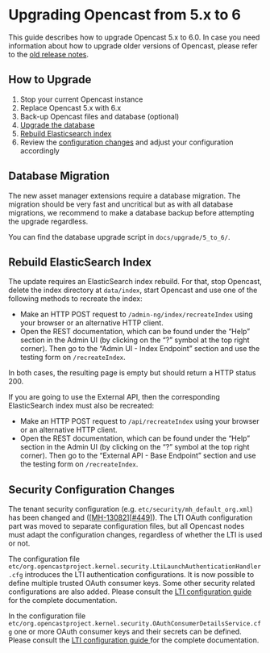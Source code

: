 Upgrading Opencast from 5.x to 6
================================

This guide describes how to upgrade Opencast 5.x to 6.0. In case you need information about how to upgrade older
versions of Opencast, please refer to the [old release notes](https://docs.opencast.org).

How to Upgrade
--------------

1. Stop your current Opencast instance
2. Replace Opencast 5.x with 6.x
3. Back-up Opencast files and database (optional)
4. [Upgrade the database](#database-migration)
5. [Rebuild Elasticsearch index](#rebuild-elasticsearch-index)
6. Review the [configuration changes](#configuration-changes) and adjust your configuration accordingly


Database Migration
------------------

The new asset manager extensions require a database migration. The migration should be very fast and uncritical but as
with all database migrations, we recommend to make a database backup before attempting the upgrade regardless.

You can find the database upgrade script in `docs/upgrade/5_to_6/`.


Rebuild ElasticSearch Index
---------------------------

The update requires an ElasticSearch index rebuild. For that, stop Opencast, delete the index directory at `data/index`,
start Opencast and use one of the following methods to recreate the index:

- Make an HTTP POST request to `/admin-ng/index/recreateIndex` using your browser or an alternative HTTP client.
- Open the REST documentation, which can be found under the “Help” section in the Admin UI (by clicking on the “?”
  symbol at the top right corner). Then go to the “Admin UI - Index Endpoint” section and use the testing form on
  `/recreateIndex`.

In both cases, the resulting page is empty but should return a HTTP status 200.

If you are going to use the External API, then the corresponding ElasticSearch index must also be recreated:

- Make an HTTP POST request to `/api/recreateIndex` using your browser or an alternative HTTP client.
- Open the REST documentation, which can be found under the “Help” section in the Admin UI (by clicking on the “?”
  symbol at the top right corner). Then go to the “External API - Base Endpoint” section and use the testing form on
  `/recreateIndex`.

Security Configuration Changes
------------------------------

The tenant security configuration (e.g. `etc/security/mh_default_org.xml`) has been changed and
([[MH-13082](https://opencast.jira.com/browse/MH-13082)][[#449](https://github.com/opencast/opencast/pull/449)]).  The
LTI OAuth configuration part was moved to separate configuration files, but all Opencast nodes must adapt the
configuration changes, regardless of whether the LTI is used or not.

The configuration file `etc/org.opencastproject.kernel.security.LtiLaunchAuthenticationHandler.cfg` introduces the LTI
authentication configurations.  It is now possible to define multiple trusted OAuth consumer keys.  Some other security
related configurations are also added. Please consult the [LTI configuration guide
](../modules/ltimodule/#configure-lti-optional) for the complete documentation.

In the configuration file `etc/org.opencastproject.kernel.security.OAuthConsumerDetailsService.cfg` one or more OAuth
consumer keys and their secrets can be defined.  Please consult the [LTI configuration guide
](../modules/ltimodule/#configure-oauth-authentication) for the complete documentation.
